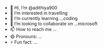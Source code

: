 - 👋 Hi, I’m @adithiya900
- 👀 I’m interested in travelling
- 🌱 I’m currently learning ...coding
- 💞️ I’m looking to collaborate on ...microsoft
- 📫 How to reach me ...
- 😄 Pronouns: ...
- ⚡ Fun fact: ...

<!---
adithiya900/adithiya900 is a ✨ special ✨ repository because its `README.md` (this file) appears on your GitHub profile.
You can click the Preview link to take a look at your changes.
--->

